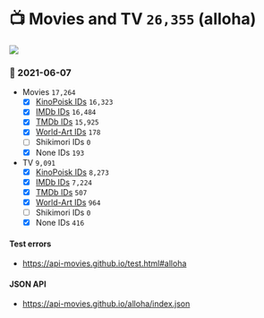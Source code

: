 # :tv: Movies and TV `26,355` (alloha)

<a href="https://API-Movies.github.io"><img src="https://API-Movies.github.io/banner.png?cache"></a>

### :date: 2021-06-07
- Movies `17,264`
  - [x] <a href="https://API-Movies.github.io/alloha/movie_kinopoisk_ids.json">KinoPoisk IDs</a> `16,323`
  - [x] <a href="https://API-Movies.github.io/alloha/movie_imdb_ids.json">IMDb IDs</a> `16,484`
  - [x] <a href="https://API-Movies.github.io/alloha/movie_tmdb_ids.json">TMDb IDs</a> `15,925`
  - [x] <a href="https://API-Movies.github.io/alloha/movie_world_art_ids.json">World-Art IDs</a> `178`
  - [ ] Shikimori IDs `0`
  - [x] None IDs `193`
- TV `9,091`
  - [x] <a href="https://API-Movies.github.io/alloha/tv_kinopoisk_ids.json">KinoPoisk IDs</a> `8,273`
  - [x] <a href="https://API-Movies.github.io/alloha/tv_imdb_ids.json">IMDb IDs</a> `7,224`
  - [x] <a href="https://API-Movies.github.io/alloha/tv_tmdb_ids.json">TMDb IDs</a> `507`
  - [x] <a href="https://API-Movies.github.io/alloha/tv_world_art_ids.json">World-Art IDs</a> `964`
  - [ ] Shikimori IDs `0`
  - [x] None IDs `416`
#### Test errors
- <a href='https://api-movies.github.io/test.html#alloha'>https://api-movies.github.io/test.html#alloha</a>
#### JSON API
- <a href='https://api-movies.github.io/alloha/index.json'>https://api-movies.github.io/alloha/index.json</a>
